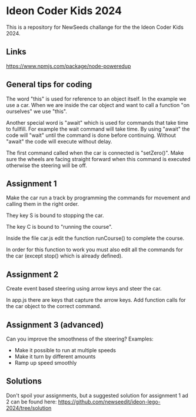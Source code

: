 # Ideon Coder Kids 2024

This is a repository for NewSeeds challange for the the Ideon Coder Kids 2024.

## Links

https://www.npmjs.com/package/node-poweredup

## General tips for coding

The word "this" is used for reference to an object itself. In the example we use a car. When we are
inside the car object and want to call a function "on ourselves" we use "this".

Another special word is "await" which is used for commands that take time to fullfill. For example
the wait command will take time. By using "await" the code will "wait" until the command is done before
continuing. Without "await" the code will execute without delay.

The first command called when the car is connected is "setZero()". Make sure the wheels are facing
straight forward when this command is executed otherwise the steering will be off.


## Assignment 1

Make the car run a track by programming the commands for movement and calling them in the right order.

They key S is bound to stopping the car.

The key C is bound to "running the course".

Inside the file car.js edit the function runCourse() to complete the course.

In order for this function to work you must also edit all the commands for the car (except stop() which is already defined).

## Assignment 2

Create event based steering using arrow keys and steer the car.

In app.js there are keys that capture the arrow keys. Add function calls for the car object to the correct command.

## Assignment 3 (advanced)

Can you improve the smoothness of the steering? Examples:

* Make it possible to run at multiple speeds
* Make it turn by different amounts
* Ramp up speed smoothly

## Solutions

Don't spoil your assignments, but a suggested solution for assignment 1 ad 2 can be found here:
https://github.com/newseedit/ideon-lego-2024/tree/solution


